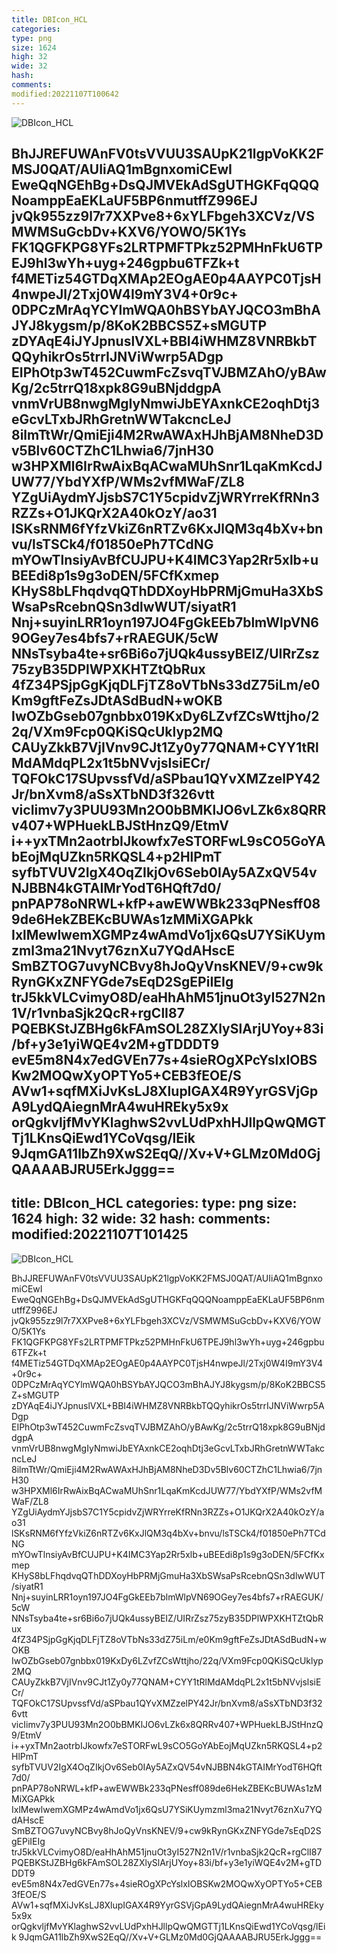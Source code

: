 ```yaml
---
title: DBIcon_HCL
categories: 
type: png
size: 1624
high: 32
wide: 32
hash: 
comments: 
modified:20221107T100642
---
```

![DBIcon_HCL][1]

[1]: data:image/png;base64,iVBORw0KGgoAAAANSUhEUgAAACAAAAAgCAYAAABzenr0AAAAAXNSR0IArs4c6QAA
BhJJREFUWAnFV0tsVVUU3SAUpK21lgpVoKK2FMSJ0QAT/AUIiAQ1mBgnxomiCEwI
EweQqNGEhBg+DsQJMVEkAdSgUTHGKFqQQQNoamppEaEKLaUF5BP6nmutffZ996EJ
jvQk955zz9l7r7XXPve8+6xYLFbgeh3XCVz/VSMWMSuGcbDv+KXV6/YOWO/5K1Ys
FK1QGFKPG8YFs2LRTPMFTPkz52PMHnFkU6TPEJ9hl3wYh+uyg+246gpbu6TFZk+t
f4METiz54GTDqXMAp2EOgAE0p4AAYPC0TjsH4nwpeJl/2Txj0W4I9mY3V4+0r9c+
0DPCzMrAqYCYlmWQA0hBSYbAYJQCO3mBhAJYJ8kygsm/p/8KoK2BBCS5Z+sMGUTP
zDYAqE4iJYJpnuslVXL+BBI4iWHMZ8VNRBkbTQQyhikrOs5trrIJNViWwrp5ADgp
EIPhOtp3wT452CuwmFcZsvqTVJBMZAhO/yBAwKg/2c5trrQ18xpk8G9uBNjddgpA
vnmVrUB8nwgMgIyNmwiJbEYAxnkCE2oqhDtj3eGcvLTxbJRhGretnWWTakcncLeJ
8ilmTtWr/QmiEji4M2RwAWAxHJhBjAM8NheD3Dv5Blv60CTZhC1Lhwia6/7jnH30
w3HPXMl6IrRwAixBqACwaMUhSnr1LqaKmKcdJUW77/YbdYXfP/WMs2vfMWaF/ZL8
YZgUiAydmYJjsbS7C1Y5cpidvZjWRYrreKfRNn3RZZs+O1JKQrX2A40kOzY/ao31
lSKsRNM6fYfzVkiZ6nRTZv6KxJlQM3q4bXv+bnvu/lsTSCk4/f01850ePh7TCdNG
mYOwTlnsiyAvBfCUJPU+K4IMC3Yap2Rr5xlb+uBEEdi8p1s9g3oDEN/5FCfKxmep
KHyS8bLFhqdvqQThDDXoyHbPRMjGmuHa3XbSWsaPsRcebnQSn3dlwWUT/siyatR1
Nnj+suyinLRR1oyn197JO4FgGkEEb7blmWlpVN69OGey7es4bfs7+rRAEGUK/5cW
NNsTsyba4te+sr6Bi6o7jUQk4ussyBEIZ/UIRrZsz75zyB35DPlWPXKHTZtQbRux
4fZ34PSjpGgKjqDLFjTZ8oVTbNs33dZ75iLm/e0Km9gftFeZsJDtASdBudN+wOKB
IwOZbGseb07gnbbx019KxDy6LZvfZCsWttjho/22q/VXm9Fcp0QKiSQcUklyp2MQ
CAUyZkkB7VjIVnv9CJt1Zy0y77QNAM+CYY1tRlMdAMdqPL2x1t5bNVvjslsiECr/
TQFOkC17SUpvssfVd/aSPbau1QYvXMZzelPY42Jr/bnXvm8/aSsXTbND3f326vtt
vicIimv7y3PUU93Mn2O0bBMKlJO6vLZk6x8QRRv407+WPHuekLBJStHnzQ9/EtmV
i++yxTMn2aotrbIJkowfx7eSTORFwL9sCO5GoYAbEojMqUZkn5RKQSL4+p2HlPmT
syfbTVUV2IgX4OqZIkjOv6Seb0IAy5AZxQV54vNJBBN4kGTAIMrYodT6HQft7d0/
pnPAP78oNRWL+kfP+awEWWBk233qPNesff089de6HekZBEKcBUWAs1zMMiXGAPkk
IxlMewlwemXGMPz4wAmdVo1jx6QsU7YSiKUymzml3ma21Nvyt76znXu7YQdAHscE
SmBZTOG7uvyNCBvy8hJoQyVnsKNEV/9+cw9kRynGKxZNFYGde7sEqD2SgEPiIEIg
trJ5kkVLCvimyO8D/eaHhAhM51jnuOt3yI527N2n1V/r1vnbaSjk2QcR+rgClI87
PQEBKStJZBHg6kFAmSOL28ZXlySlArjUYoy+83i/bf+y3e1yiWQE4v2M+gTDDDT9
evE5m8N4x7edGVEn77s+4sieROgXPcYslxIOBSKw2MOQwXyOPTYo5+CEB3fEOE/S
AVw1+sqfMXiJvKsLJ8XlupIGAX4R9YyrGSVjGpA9LydQAiegnMrA4wuHREky5x9x
orQgkvljfMvYKlaghwS2vvLUdPxhHJllpQwQMGTTj1LKnsQiEwd1YCoVqsg/lEik
9JqmGA11lbZh9XwS2EqQ//Xv+V+GLMz0Md0GjQAAAABJRU5ErkJggg==
---
title: DBIcon_HCL
categories: 
type: png
size: 1624
high: 32
wide: 32
hash: 
comments: 
modified:20221107T101425
---
![DBIcon_HCL][1]

[1]: data:image/png;base64,iVBORw0KGgoAAAANSUhEUgAAACAAAAAgCAYAAABzenr0AAAAAXNSR0IArs4c6QAA
BhJJREFUWAnFV0tsVVUU3SAUpK21lgpVoKK2FMSJ0QAT/AUIiAQ1mBgnxomiCEwI
EweQqNGEhBg+DsQJMVEkAdSgUTHGKFqQQQNoamppEaEKLaUF5BP6nmutffZ996EJ
jvQk955zz9l7r7XXPve8+6xYLFbgeh3XCVz/VSMWMSuGcbDv+KXV6/YOWO/5K1Ys
FK1QGFKPG8YFs2LRTPMFTPkz52PMHnFkU6TPEJ9hl3wYh+uyg+246gpbu6TFZk+t
f4METiz54GTDqXMAp2EOgAE0p4AAYPC0TjsH4nwpeJl/2Txj0W4I9mY3V4+0r9c+
0DPCzMrAqYCYlmWQA0hBSYbAYJQCO3mBhAJYJ8kygsm/p/8KoK2BBCS5Z+sMGUTP
zDYAqE4iJYJpnuslVXL+BBI4iWHMZ8VNRBkbTQQyhikrOs5trrIJNViWwrp5ADgp
EIPhOtp3wT452CuwmFcZsvqTVJBMZAhO/yBAwKg/2c5trrQ18xpk8G9uBNjddgpA
vnmVrUB8nwgMgIyNmwiJbEYAxnkCE2oqhDtj3eGcvLTxbJRhGretnWWTakcncLeJ
8ilmTtWr/QmiEji4M2RwAWAxHJhBjAM8NheD3Dv5Blv60CTZhC1Lhwia6/7jnH30
w3HPXMl6IrRwAixBqACwaMUhSnr1LqaKmKcdJUW77/YbdYXfP/WMs2vfMWaF/ZL8
YZgUiAydmYJjsbS7C1Y5cpidvZjWRYrreKfRNn3RZZs+O1JKQrX2A40kOzY/ao31
lSKsRNM6fYfzVkiZ6nRTZv6KxJlQM3q4bXv+bnvu/lsTSCk4/f01850ePh7TCdNG
mYOwTlnsiyAvBfCUJPU+K4IMC3Yap2Rr5xlb+uBEEdi8p1s9g3oDEN/5FCfKxmep
KHyS8bLFhqdvqQThDDXoyHbPRMjGmuHa3XbSWsaPsRcebnQSn3dlwWUT/siyatR1
Nnj+suyinLRR1oyn197JO4FgGkEEb7blmWlpVN69OGey7es4bfs7+rRAEGUK/5cW
NNsTsyba4te+sr6Bi6o7jUQk4ussyBEIZ/UIRrZsz75zyB35DPlWPXKHTZtQbRux
4fZ34PSjpGgKjqDLFjTZ8oVTbNs33dZ75iLm/e0Km9gftFeZsJDtASdBudN+wOKB
IwOZbGseb07gnbbx019KxDy6LZvfZCsWttjho/22q/VXm9Fcp0QKiSQcUklyp2MQ
CAUyZkkB7VjIVnv9CJt1Zy0y77QNAM+CYY1tRlMdAMdqPL2x1t5bNVvjslsiECr/
TQFOkC17SUpvssfVd/aSPbau1QYvXMZzelPY42Jr/bnXvm8/aSsXTbND3f326vtt
vicIimv7y3PUU93Mn2O0bBMKlJO6vLZk6x8QRRv407+WPHuekLBJStHnzQ9/EtmV
i++yxTMn2aotrbIJkowfx7eSTORFwL9sCO5GoYAbEojMqUZkn5RKQSL4+p2HlPmT
syfbTVUV2IgX4OqZIkjOv6Seb0IAy5AZxQV54vNJBBN4kGTAIMrYodT6HQft7d0/
pnPAP78oNRWL+kfP+awEWWBk233qPNesff089de6HekZBEKcBUWAs1zMMiXGAPkk
IxlMewlwemXGMPz4wAmdVo1jx6QsU7YSiKUymzml3ma21Nvyt76znXu7YQdAHscE
SmBZTOG7uvyNCBvy8hJoQyVnsKNEV/9+cw9kRynGKxZNFYGde7sEqD2SgEPiIEIg
trJ5kkVLCvimyO8D/eaHhAhM51jnuOt3yI527N2n1V/r1vnbaSjk2QcR+rgClI87
PQEBKStJZBHg6kFAmSOL28ZXlySlArjUYoy+83i/bf+y3e1yiWQE4v2M+gTDDDT9
evE5m8N4x7edGVEn77s+4sieROgXPcYslxIOBSKw2MOQwXyOPTYo5+CEB3fEOE/S
AVw1+sqfMXiJvKsLJ8XlupIGAX4R9YyrGSVjGpA9LydQAiegnMrA4wuHREky5x9x
orQgkvljfMvYKlaghwS2vvLUdPxhHJllpQwQMGTTj1LKnsQiEwd1YCoVqsg/lEik
9JqmGA11lbZh9XwS2EqQ//Xv+V+GLMz0Md0GjQAAAABJRU5ErkJggg==
